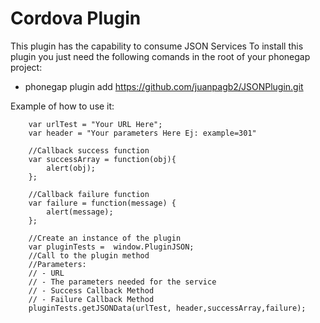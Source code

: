 Cordova Plugin 
======

This plugin has the capability to consume JSON Services
To install this plugin you just need the following comands in the root of your phonegap project:
- phonegap plugin add https://github.com/juanpagb2/JSONPlugin.git 

Example of how to use it:

        var urlTest = "Your URL Here";
        var header = "Your parameters Here Ej: example=301"
        
        //Callback success function
        var successArray = function(obj){
            alert(obj);
        };
        
        //Callback failure function
        var failure = function(message) {
            alert(message);
        };
        
        //Create an instance of the plugin
        var pluginTests =  window.PluginJSON;
        //Call to the plugin method
        //Parameters: 
        // - URL 
        // - The parameters needed for the service
        // - Success Callback Method
        // - Failure Callback Method
        pluginTests.getJSONData(urlTest, header,successArray,failure);
